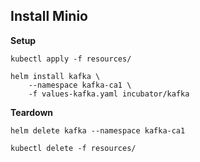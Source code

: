 Install Minio
-------------

**Setup**
  
    kubectl apply -f resources/
    
    helm install kafka \
        --namespace kafka-ca1 \
        -f values-kafka.yaml incubator/kafka 

**Teardown**

    helm delete kafka --namespace kafka-ca1
    
    kubectl delete -f resources/
    

